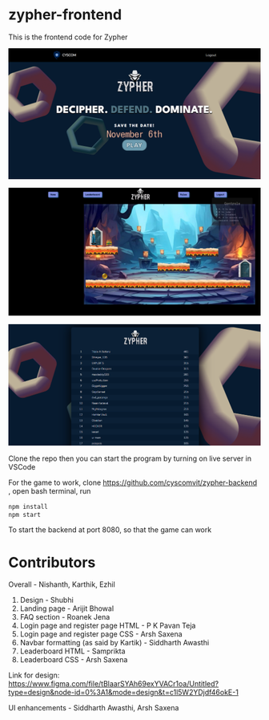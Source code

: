# zypher-frontend

This is the frontend code for Zypher

![landing page](/imgs/pic_one.png)

![gameplay](/imgs/pic_gameplay.png)

![leaderboard](/imgs/Final.png)

Clone the repo then
you can start the program by turning on live server in VSCode

For the game to work, clone https://github.com/cyscomvit/zypher-backend , open bash terminal, run 
```
npm install
npm start
```
To start the backend at port 8080, so that the game can work


# Contributors

Overall - Nishanth, Karthik, Ezhil

1. Design - Shubhi 
2. Landing page - Arijit Bhowal
3. FAQ section - Roanek Jena
4. Login page and register page HTML - P K Pavan Teja
5. Login page and register page CSS - Arsh Saxena
6. Navbar formatting (as said by Kartik) - Siddharth Awasthi
7. Leaderboard HTML - Samprikta
8. Leaderboard CSS - Arsh Saxena

Link for design: https://www.figma.com/file/tBlaarSYAh69exYVACr1oa/Untitled?type=design&node-id=0%3A1&mode=design&t=c1l5W2YDjdf46okE-1

UI enhancements - Siddharth Awasthi, Arsh Saxena
